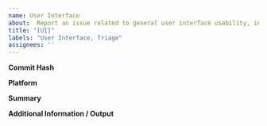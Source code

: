 ```yaml
---
name: User Interface
about:  Report an issue related to general user interface usability, including behavior issues, usability issues, look and feel, etc.
title: "[UI]"
labels: "User Interface, Triage"
assignees: ''
---
```

**Commit Hash** <!-- 8 character string of letters/numbers in title bar (e.g. 3ea173c9) -->


**Platform**


**Summary**


**Additional Information / Output**
